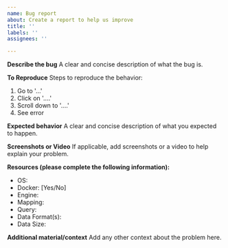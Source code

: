 ```yaml
---
name: Bug report
about: Create a report to help us improve
title: ''
labels: ''
assignees: ''

---
```


**Describe the bug**
A clear and concise description of what the bug is.

**To Reproduce**
Steps to reproduce the behavior:
1. Go to '...'
2. Click on '....'
3. Scroll down to '....'
4. See error

**Expected behavior**
A clear and concise description of what you expected to happen.

**Screenshots or Video**
If applicable, add screenshots or a video to help explain your problem.

**Resources (please complete the following information):**
 - OS: 
 - Docker: [Yes/No]
 - Engine:
 - Mapping:
 - Query:
 - Data Format(s):
 - Data Size:

**Additional material/context**
Add any other context about the problem here.
